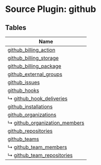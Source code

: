 # Source Plugin: github
## Tables
| Name          |
| ------------- |
| [github_billing_action](github_billing_action.md) |
| [github_billing_storage](github_billing_storage.md) |
| [github_billing_package](github_billing_package.md) |
| [github_external_groups](github_external_groups.md) |
| [github_issues](github_issues.md) |
| [github_hooks](github_hooks.md) |
| ↳ [github_hook_deliveries](github_hook_deliveries.md) |
| [github_installations](github_installations.md) |
| [github_organizations](github_organizations.md) |
| ↳ [github_organization_members](github_organization_members.md) |
| [github_repositories](github_repositories.md) |
| [github_teams](github_teams.md) |
| ↳ [github_team_members](github_team_members.md) |
| ↳ [github_team_repositories](github_team_repositories.md) |